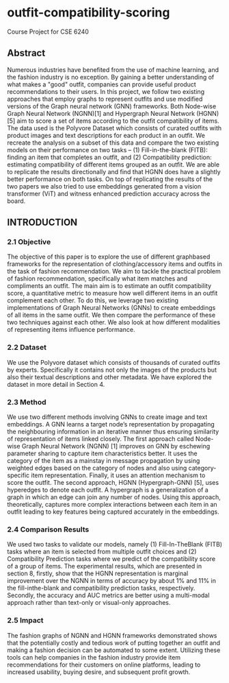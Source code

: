 # outfit-compatibility-scoring
Course Project for CSE 6240
## Abstract
Numerous industries have benefited from the use of machine learning, and the fashion industry is no exception. By gaining a better
understanding of what makes a "good" outfit, companies can provide useful product recommendations to their users. In this project,
we follow two existing approaches that employ graphs to represent outfits and use modified versions of the Graph neural network (GNN) frameworks. Both Node-wise Graph Neural Network
(NGNN)[1] and Hypergraph Neural Network (HGNN)[5] aim to
score a set of items according to the outfit compatibility of items.
The data used is the Polyvore Dataset which consists of curated
outfits with product images and text descriptions for each product
in an outfit. We recreate the analysis on a subset of this data and
compare the two existing models on their performance on two
tasks – (1) Fill-in-the-blank (FITB): finding an item that completes
an outfit, and (2) Compatibility prediction: estimating compatibility
of different items grouped as an outfit. We are able to replicate the
results directionally and find that HGNN does have a slightly better
performance on both tasks. On top of replicating the results of the
two papers we also tried to use embeddings generated from a vision
transformer (ViT) and witness enhanced prediction accuracy across
the board.
## INTRODUCTION

### 2.1 Objective
The objective of this paper is to explore the use of different graphbased frameworks for the representation of clothing/accessory
items and outfits in the task of fashion recommendation. We aim
to tackle the practical problem of fashion recommendation, specifically what item matches and compliments an outfit. The main
aim is to estimate an outfit compatibility score, a quantitative metric to measure how well different items in an outfit complement
each other. To do this, we leverage two existing implementations
of Graph Neural Networks (GNNs) to create embeddings of all
items in the same outfit. We then compare the performance of these
two techniques against each other. We also look at how different
modalities of representing items influence performance.

### 2.2 Dataset
We use the Polyvore dataset which consists of thousands of curated
outfits by experts. Specifically it contains not only the images of
the products but also their textual descriptions and other metadata.
We have explored the dataset in more detail in Section 4.
### 2.3 Method
We use two different methods involving GNNs to create image and
text embeddings. A GNN learns a target node’s representation by
propagating the neighbouring information in an iterative manner
thus ensuring similarity of representation of items linked closely.
The first approach called Node-wise Graph Neural Network (NGNN)
[1] improves on GNN by eschewing parameter sharing to capture
item characteristics better. It uses the category of the item as a
mainstay in message propagation by using weighted edges based
on the category of nodes and also using category-specific item
representation. Finally, it uses an attention mechanism to score the
outfit.
The second approach, HGNN (Hypergraph-GNN) [5], uses hyperedges to denote each outfit. A hypergraph is a generalization
of a graph in which an edge can join any number of nodes. Using
this approach, theoretically, captures more complex interactions between each item in an outfit leading to key features being captured
accurately in the embeddings.

### 2.4 Comparison Results
We used two tasks to validate our models, namely (1) Fill-In-TheBlank (FITB) tasks where an item is selected from multiple outfit
choices and (2) Compatibility Prediction tasks where we predict of
the compatibility score of a group of items.
The experimental results, which are presented in section 8, firstly,
show that the HGNN representation is marginal improvement over
the NGNN in terms of accuracy by about 1% and 11% in the fill-inthe-blank and compatibility prediction tasks, respectively. Secondly,
the accuracy and AUC metrics are better using a multi-modal approach rather than text-only or visual-only approaches.

### 2.5 Impact
The fashion graphs of NGNN and HGNN frameworks demonstrated
shows that the potentially costly and tedious work of putting together an outfit and making a fashion decision can be automated to
some extent. Utilizing these tools can help companies in the fashion
industry provide item recommendations for their customers on online platforms, leading to increased usability, buying desire, and
subsequent profit growth.
